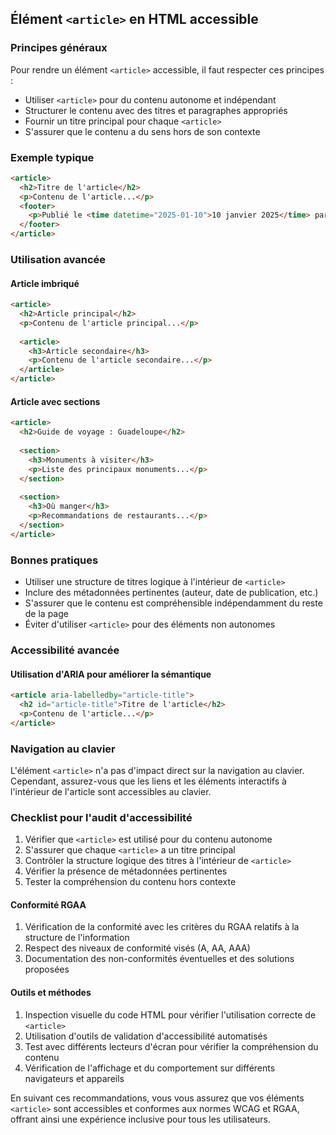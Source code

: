 ## Élément `<article>` en HTML accessible

### Principes généraux

Pour rendre un élément `<article>` accessible, il faut respecter ces principes :

- Utiliser `<article>` pour du contenu autonome et indépendant
- Structurer le contenu avec des titres et paragraphes appropriés
- Fournir un titre principal pour chaque `<article>`
- S'assurer que le contenu a du sens hors de son contexte

### Exemple typique

```html
<article>
  <h2>Titre de l'article</h2>
  <p>Contenu de l'article...</p>
  <footer>
    <p>Publié le <time datetime="2025-01-10">10 janvier 2025</time> par Jean Dupont</p>
  </footer>
</article>
```

### Utilisation avancée

#### Article imbriqué

```html
<article>
  <h2>Article principal</h2>
  <p>Contenu de l'article principal...</p>
  
  <article>
    <h3>Article secondaire</h3>
    <p>Contenu de l'article secondaire...</p>
  </article>
</article>
```

#### Article avec sections

```html
<article>
  <h2>Guide de voyage : Guadeloupe</h2>
  
  <section>
    <h3>Monuments à visiter</h3>
    <p>Liste des principaux monuments...</p>
  </section>
  
  <section>
    <h3>Où manger</h3>
    <p>Recommandations de restaurants...</p>
  </section>
</article>
```

### Bonnes pratiques

- Utiliser une structure de titres logique à l'intérieur de `<article>`
- Inclure des métadonnées pertinentes (auteur, date de publication, etc.)
- S'assurer que le contenu est compréhensible indépendamment du reste de la page
- Éviter d'utiliser `<article>` pour des éléments non autonomes

### Accessibilité avancée

#### Utilisation d'ARIA pour améliorer la sémantique

```html
<article aria-labelledby="article-title">
  <h2 id="article-title">Titre de l'article</h2>
  <p>Contenu de l'article...</p>
</article>
```

### Navigation au clavier

L'élément `<article>` n'a pas d'impact direct sur la navigation au clavier. Cependant, assurez-vous que les liens et les éléments interactifs à l'intérieur de l'article sont accessibles au clavier.

### Checklist pour l'audit d'accessibilité

1. Vérifier que `<article>` est utilisé pour du contenu autonome
2. S'assurer que chaque `<article>` a un titre principal
3. Contrôler la structure logique des titres à l'intérieur de `<article>`
4. Vérifier la présence de métadonnées pertinentes
5. Tester la compréhension du contenu hors contexte

#### Conformité RGAA

1. Vérification de la conformité avec les critères du RGAA relatifs à la structure de l'information
2. Respect des niveaux de conformité visés (A, AA, AAA)
3. Documentation des non-conformités éventuelles et des solutions proposées

#### Outils et méthodes

1. Inspection visuelle du code HTML pour vérifier l'utilisation correcte de `<article>`
2. Utilisation d'outils de validation d'accessibilité automatisés
3. Test avec différents lecteurs d'écran pour vérifier la compréhension du contenu
4. Vérification de l'affichage et du comportement sur différents navigateurs et appareils

En suivant ces recommandations, vous vous assurez que vos éléments `<article>` sont accessibles et conformes aux normes WCAG et RGAA, offrant ainsi une expérience inclusive pour tous les utilisateurs.

